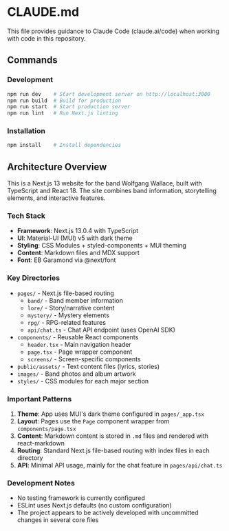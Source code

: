 # CLAUDE.md

This file provides guidance to Claude Code (claude.ai/code) when working with code in this repository.

## Commands

### Development
```bash
npm run dev    # Start development server on http://localhost:3000
npm run build  # Build for production
npm run start  # Start production server
npm run lint   # Run Next.js linting
```

### Installation
```bash
npm install    # Install dependencies
```

## Architecture Overview

This is a Next.js 13 website for the band Wolfgang Wallace, built with TypeScript and React 18. The site combines band information, storytelling elements, and interactive features.

### Tech Stack
- **Framework**: Next.js 13.0.4 with TypeScript
- **UI**: Material-UI (MUI) v5 with dark theme
- **Styling**: CSS Modules + styled-components + MUI theming
- **Content**: Markdown files and MDX support
- **Font**: EB Garamond via @next/font

### Key Directories
- `pages/` - Next.js file-based routing
  - `band/` - Band member information
  - `lore/` - Story/narrative content
  - `mystery/` - Mystery elements
  - `rpg/` - RPG-related features
  - `api/chat.ts` - Chat API endpoint (uses OpenAI SDK)
- `components/` - Reusable React components
  - `header.tsx` - Main navigation header
  - `page.tsx` - Page wrapper component
  - `screens/` - Screen-specific components
- `public/assets/` - Text content files (lyrics, stories)
- `images/` - Band photos and album artwork
- `styles/` - CSS modules for each major section

### Important Patterns
1. **Theme**: App uses MUI's dark theme configured in `pages/_app.tsx`
2. **Layout**: Pages use the `Page` component wrapper from `components/page.tsx`
3. **Content**: Markdown content is stored in `.md` files and rendered with react-markdown
4. **Routing**: Standard Next.js file-based routing with index files in each directory
5. **API**: Minimal API usage, mainly for the chat feature in `pages/api/chat.ts`

### Development Notes
- No testing framework is currently configured
- ESLint uses Next.js defaults (no custom configuration)
- The project appears to be actively developed with uncommitted changes in several core files